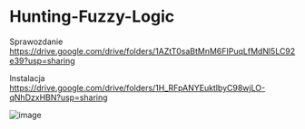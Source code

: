 # Hunting-Fuzzy-Logic

Sprawozdanie
https://drive.google.com/drive/folders/1AZtT0saBtMnM6FIPuqLfMdNl5LC92e39?usp=sharing

Instalacja
https://drive.google.com/drive/folders/1H_RFpANYEuktlbyC98wjLO-qNhDzxHBN?usp=sharing

![image](https://user-images.githubusercontent.com/48093509/204090738-260eb0e6-cd0c-47dc-988c-8871e9e1408a.png)
